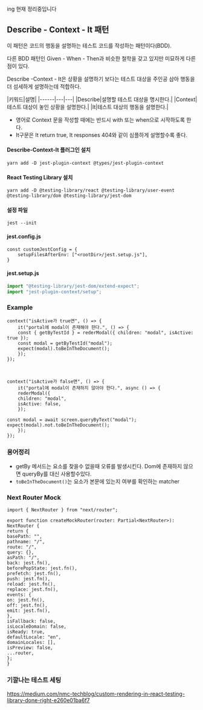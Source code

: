 ing 현재 정리중입니다

## Describe - Context - It 패턴
이 패턴은 코드의 행동을 설명하는 테스트 코드를 작성하는 패턴이다(BDD).

다른 BDD 패턴인 Given - When - Then과 비슷한 철학을 갖고 있지만 미묘하게 다른 점이 있다.

Describe -Context - It은 상황을 설명하기 보다는 테스트 대상을 주인공 삼아 행동을 더 섬세하게 설명하는데 적합하다.


|키워드|설명|
|------|---|---|
|Describe|설명할 테스트 대상을 명시한다.|
|Context|테스트 대상이 놓인 상황을 설명한다.|
|It|테스트 대상의 행동을 설명한다.|

- 영어로 Context 문을 작성할 때에는 반드시 with 또는 when으로 시작하도록 한다.
- It구문은 It return true, It responses 404와 같이 심플하게 설명할수록 좋다.

#### Describe-Context-It 플러그인 설치
```tsx
yarn add -D jest-plugin-context @types/jest-plugin-context
```

#### React Testing Library 설치
```tsx
yarn add -D @testing-library/react @testing-library/user-event @testing-library/dom @testing-library/jest-dom
```


#### 설정 파일
```tsx
jest --init
```

#### jest.config.js
```tsx
const customJestConfig = {
	setupFilesAfterEnv: ["<rootDir>/jest.setup.js"],
}
```

#### jest.setup.js
```js
import "@testing-library/jest-dom/extend-expect";
import "jest-plugin-context/setup";
```


### Example
```tsx
context("isActive가 true면", () => {
	it("portal에 modal이 존재해야 한다.", () => {
	const { getByTestId } = rederModal({ children: "modal", isActive: true });
	const modal = getByTestId("modal");
	expect(modal).toBeInTheDocument();
	});
});

  

context("isActive가 false면", () => {
	it("portal에 modal이 존재하지 않아야 한다.", async () => {
	rederModal({
	children: "modal",
	isActive: false,
	});

const modal = await screen.queryByText("modal");
expect(modal).not.toBeInTheDocument();
	});
});
```

### 용어정리
- getBy 메서드는 요소를 찾을수 없을때 오류를 발생시킨다. Dom에 존재하지 않으면 queryBy를 대신 사용할수있다.
- `toBeInTheDocument()`는 요소가 본문에 있는지 여부를 확인하는 matcher


### Next Router Mock

```tsx
import { NextRouter } from "next/router";

export function createMockRouter(router: Partial<NextRouter>): NextRouter {
return {
basePath: "",
pathname: "/",
route: "/",
query: {},
asPath: "/",
back: jest.fn(),
beforePopState: jest.fn(),
prefetch: jest.fn(),
push: jest.fn(),
reload: jest.fn(),
replace: jest.fn(),
events: {
on: jest.fn(),
off: jest.fn(),
emit: jest.fn(),
},
isFallback: false,
isLocaleDomain: false,
isReady: true,
defaultLocale: "en",
domainLocales: [],
isPreview: false,
...router,
};
}
```

### 기깔나는 테스트 세팅
https://medium.com/nmc-techblog/custom-rendering-in-react-testing-library-done-right-e260e01ba6f7